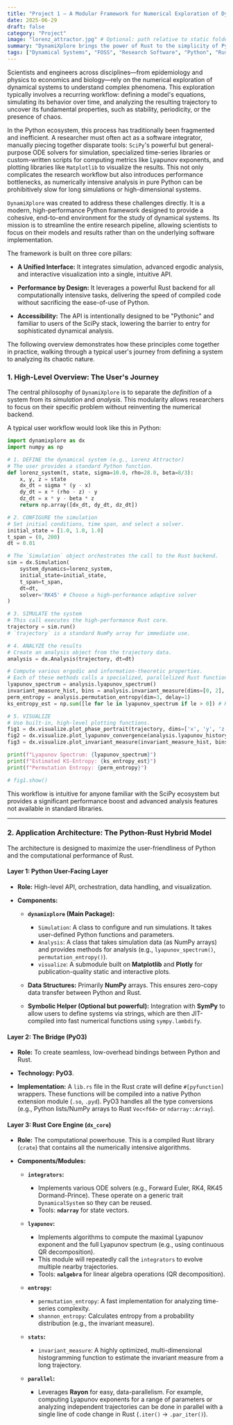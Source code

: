 ```yaml
---
title: "Project 1 – A Modular Framework for Numerical Exploration of Dynamical Systems (DynamiXplore)"
date: 2025-06-29
draft: false
category: "Project"
image: "lorenz_attractor.jpg" # Optional: path relative to static folder e.g. static/images/project-placeholder.jpg
summary: "DynamiXplore brings the power of Rust to the simplicity of Python for complex systems analysis."
tags: ["Dynamical Systems", "FOSS", "Research Software", "Python", "Rust", "Simulation", "In Progress"]
---
```


Scientists and engineers across disciplines—from epidemiology and physics to economics and biology—rely on the numerical exploration of dynamical systems to understand complex phenomena. This exploration typically involves a recurring workflow: defining a model's equations, simulating its behavior over time, and analyzing the resulting trajectory to uncover its fundamental properties, such as stability, periodicity, or the presence of chaos.

In the Python ecosystem, this process has traditionally been fragmented and inefficient. A researcher must often act as a software integrator, manually piecing together disparate tools: `SciPy`'s powerful but general-purpose ODE solvers for simulation, specialized time-series libraries or custom-written scripts for computing metrics like Lyapunov exponents, and plotting libraries like `Matplotlib` to visualize the results. This not only complicates the research workflow but also introduces performance bottlenecks, as numerically intensive analysis in pure Python can be prohibitively slow for long simulations or high-dimensional systems.

`DynamiXplore` was created to address these challenges directly. It is a modern, high-performance Python framework designed to provide a cohesive, end-to-end environment for the study of dynamical systems. Its mission is to streamline the entire research pipeline, allowing scientists to focus on their models and results rather than on the underlying software implementation.

The framework is built on three core pillars:

- **A Unified Interface:** It integrates simulation, advanced ergodic analysis, and interactive visualization into a single, intuitive API.

- **Performance by Design:** It leverages a powerful Rust backend for all computationally intensive tasks, delivering the speed of compiled code without sacrificing the ease-of-use of Python.

- **Accessibility:** The API is intentionally designed to be "Pythonic" and familiar to users of the SciPy stack, lowering the barrier to entry for sophisticated dynamical analysis.

The following overview demonstrates how these principles come together in practice, walking through a typical user's journey from defining a system to analyzing its chaotic nature.

### **1. High-Level Overview: The User's Journey**

The central philosophy of `DynamiXplore` is to separate the _definition_ of a system from its _simulation_ and _analysis_. This modularity allows researchers to focus on their specific problem without reinventing the numerical backend.

A typical user workflow would look like this in Python:

```python
import dynamixplore as dx
import numpy as np

# 1. DEFINE the dynamical system (e.g., Lorenz Attractor)
# The user provides a standard Python function.
def lorenz_system(t, state, sigma=10.0, rho=28.0, beta=8/3):
    x, y, z = state
    dx_dt = sigma * (y - x)
    dy_dt = x * (rho - z) - y
    dz_dt = x * y - beta * z
    return np.array([dx_dt, dy_dt, dz_dt])

# 2. CONFIGURE the simulation
# Set initial conditions, time span, and select a solver.
initial_state = [1.0, 1.0, 1.0]
t_span = (0, 200)
dt = 0.01

# The `Simulation` object orchestrates the call to the Rust backend.
sim = dx.Simulation(
    system_dynamics=lorenz_system,
    initial_state=initial_state,
    t_span=t_span,
    dt=dt,
    solver='RK45' # Choose a high-performance adaptive solver
)

# 3. SIMULATE the system
# This call executes the high-performance Rust core.
trajectory = sim.run()
# `trajectory` is a standard NumPy array for immediate use.

# 4. ANALYZE the results
# Create an analysis object from the trajectory data.
analysis = dx.Analysis(trajectory, dt=dt)

# Compute various ergodic and information-theoretic properties.
# Each of these methods calls a specialized, parallelized Rust function.
lyapunov_spectrum = analysis.lyapunov_spectrum()
invariant_measure_hist, bins = analysis.invariant_measure(dims=[0, 2], bins=100)
perm_entropy = analysis.permutation_entropy(dim=3, delay=1)
ks_entropy_est = np.sum([le for le in lyapunov_spectrum if le > 0]) # Kaplan-Yorke conjecture

# 5. VISUALIZE
# Use built-in, high-level plotting functions.
fig1 = dx.visualize.plot_phase_portrait(trajectory, dims=['x', 'y', 'z'])
fig2 = dx.visualize.plot_lyapunov_convergence(analysis.lyapunov_history)
fig3 = dx.visualize.plot_invariant_measure(invariant_measure_hist, bins)

print(f"Lyapunov Spectrum: {lyapunov_spectrum}")
print(f"Estimated KS-Entropy: {ks_entropy_est}")
print(f"Permutation Entropy: {perm_entropy}")

# fig1.show()
```

This workflow is intuitive for anyone familiar with the SciPy ecosystem but provides a significant performance boost and advanced analysis features not available in standard libraries.

---

### **2. Application Architecture: The Python-Rust Hybrid Model**

The architecture is designed to maximize the user-friendliness of Python and the computational performance of Rust.

#### **Layer 1: Python User-Facing Layer**

- **Role:** High-level API, orchestration, data handling, and visualization.

- **Components:**
    - **`dynamixplore` (Main Package):**
        - `Simulation`: A class to configure and run simulations. It takes user-defined Python functions and parameters.
        - `Analysis`: A class that takes simulation data (as NumPy arrays) and provides methods for analysis (e.g., `lyapunov_spectrum()`, `permutation_entropy()`).
        - `visualize`: A submodule built on **Matplotlib** and **Plotly** for publication-quality static and interactive plots.

    - **Data Structures:** Primarily **NumPy** arrays. This ensures zero-copy data transfer between Python and Rust.

    - **Symbolic Helper (Optional but powerful):** Integration with **SymPy** to allow users to define systems via strings, which are then JIT-compiled into fast numerical functions using `sympy.lambdify`.

#### **Layer 2: The Bridge (PyO3)**

- **Role:** To create seamless, low-overhead bindings between Python and Rust.

- **Technology: PyO3**.

- **Implementation:** A `lib.rs` file in the Rust crate will define `#[pyfunction]` wrappers. These functions will be compiled into a native Python extension module (`.so`, `.pyd`). PyO3 handles all the type conversions (e.g., Python lists/NumPy arrays to Rust `Vec<f64>` or `ndarray::Array`).

#### **Layer 3: Rust Core Engine (`dx_core`)**

- **Role:** The computational powerhouse. This is a compiled Rust library (`crate`) that contains all the numerically intensive algorithms.

- **Components/Modules:**
    - **`integrators`:**
        - Implements various ODE solvers (e.g., Forward Euler, RK4, RK45 Dormand-Prince). These operate on a generic trait `DynamicalSystem` so they can be reused.
        - Tools: **`ndarray`** for state vectors.

    - **`lyapunov`:**
        - Implements algorithms to compute the maximal Lyapunov exponent and the full Lyapunov spectrum (e.g., using continuous QR decomposition).
        - This module will repeatedly call the `integrators` to evolve multiple nearby trajectories.
        - Tools: **`nalgebra`** for linear algebra operations (QR decomposition).

    - **`entropy`:**
        - `permutation_entropy`: A fast implementation for analyzing time-series complexity.
        - `shannon_entropy`: Calculates entropy from a probability distribution (e.g., the invariant measure).

    - **`stats`:**
        - `invariant_measure`: A highly optimized, multi-dimensional histogramming function to estimate the invariant measure from a long trajectory.

    - **`parallel`:**
        - Leverages **Rayon** for easy, data-parallelism. For example, computing Lyapunov exponents for a range of parameters or analyzing independent trajectories can be done in parallel with a single line of code change in Rust (`.iter()` -> `.par_iter()`).
